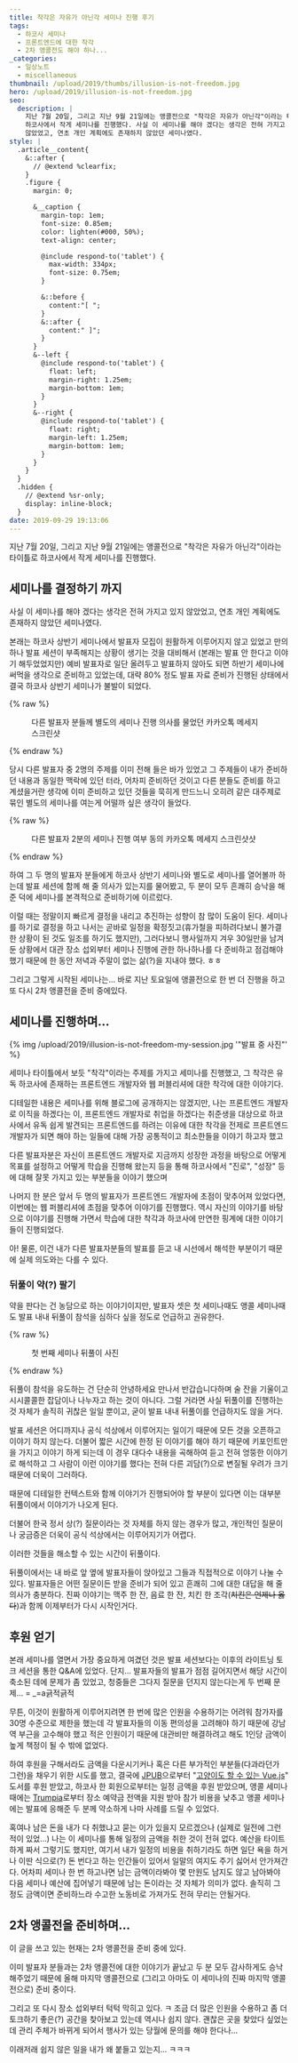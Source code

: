 ```yaml
---
title: 착각은 자유가 아닌각 세미나 진행 후기
tags:
  - 하코사 세미나
  - 프론트엔드에 대한 착각
  - 2차 앵콜전도 해야 하나...
_categories:
  - 일상노트
  - miscellaneous
thumbnail: /upload/2019/thumbs/illusion-is-not-freedom.jpg
hero: /upload/2019/illusion-is-not-freedom.jpg
seo:
  description: |
    지난 7월 20일, 그리고 지난 9월 21일에는 앵콜전으로 "착각은 자유가 아닌각"이라는 타이틀로
    하코사에서 작게 세미나를 진행했다. 사실 이 세미나를 해야 겠다는 생각은 전혀 가지고 있지
    않았었고, 연초 개인 계획에도 존재하지 않았던 세미나였다.
style: |
  .article__content{
    &::after {
      // @extend %clearfix;
    }
    .figure {
      margin: 0;

      &__caption {
        margin-top: 1em;
        font-size: 0.85em;
        color: lighten(#000, 50%);
        text-align: center;

        @include respond-to('tablet') {
          max-width: 334px;
          font-size: 0.75em;
        }

        &::before {
          content:"[ ";
        }
        &::after {
          content:" ]";
        }
      }
      &--left {
        @include respond-to('tablet') {
          float: left;
          margin-right: 1.25em;
          margin-bottom: 1em;
        }
      }
      &--right {
        @include respond-to('tablet') {
          float: right;
          margin-left: 1.25em;
          margin-bottom: 1em;
        }
      }
    }
  }
  .hidden {
    // @extend %sr-only;
    display: inline-block;
  }
date: 2019-09-29 19:13:06
---
```



지난 7월 20일, 그리고 지난 9월 21일에는 앵콜전으로 "착각은 자유가 아닌각"이라는 타이틀로
하코사에서 작게 세미나를 진행했다.

## 세미나를 결정하기 까지

사실 이 세미나를 해야 겠다는 생각은 전혀 가지고 있지 않았었고, 연초 개인 계획에도 존재하지
않았던 세미나였다.

본래는 하코사 상반기 세미나에서 발표자 모집이 원활하게 이루어지지 않고 있었고 만의 하나
발표 세션이 부족해지는 상황이 생기는 것을 대비해서 (본래는 발표 안 한다고 이야기 해두었었지만)
예비 발표자로 일단 올려두고 발표하지 않아도 되면 하반기 세미나에 써먹을 생각으로 준비하고
있었는데, 대략 80% 정도 발표 자료 준비가 진행된 상태에서 결국 하코사 상반기 세미나가 불발이
되었다.

{% raw %}
<figure class="figure figure--left">
  <img
    src="/upload/2019/illusion-is-not-freedom-kakaotalk-message-capture-offer.jpg"
    alt="" >
  <figcaption class="figure__caption">다른 발표자 분들께 별도의 세미나 진행 의사를 물었던 카카오톡 메세지 스크린샷</figcaption>
</figure>
{% endraw %}

당시 다른 발표자 중 2명의 주제를 이미 전해 들은 바가 있었고 그 주제들이 내가 준비하던 내용과
동일한 맥락에 있던 터라, 어차피 준비하던 것이고 다른 분들도 준비를 하고 계셨을거란 생각에
이미 준비하고 있던 것들을 묵히게 만드느니 오히려 같은 대주제로 묶인 별도의 세미나를 여는게
어떨까 싶은 생각이 들었다.

{% raw %}
<figure class="figure figure--right">
  <img
    src="/upload/2019/illusion-is-not-freedom-kakaotalk-message-capture-accepted.jpg"
    alt="" >
  <figcaption class="figure__caption">다른 발표자 2분의 세미나 진행 여부 동의 카카오톡 메세지 스크린샷샷</figcaption>
</figure>
{% endraw %}

하여 그 두 명의 발표자 분들에게 하코사 상반기 세미나와 별도로 세미나를 열어볼까 하는데
발표 세션에 함께 해 줄 의사가 있는지를 물어봤고, 두 분이 모두 흔쾌히 승낙을 해 준 덕에
세미나를 본격적으로 준비하기에 이르렀다.

이럴 때는 정말이지 빠르게 결정을 내리고 추진하는 성향이 참 많이 도움이 된다.
세미나를 하기로 결정을 하고 나서는 곧바로 일정을 확정짓고(휴가철을 피하려다보니 불가결한 상황이
된 것도 일조를 하기도 했지만), 그러다보니 행사일까지 겨우 30일만을 남겨둔 상황에서 대관 장소
섭외부터 세미나 진행에 관한 하나하나를 다 준비하고 점검해야 했기 때문에 한 동안 저녁과 주말이
없는 삶(?)을 지내야 했다. ㅎㅎ

그리고 그렇게 시작된 세미나는...
바로 지난 토요일에 앵콜전으로 한 번 더 진행을 하고 또 다시 2차 앵콜전을 준비 중에있다.

## 세미나를 진행하며...

{% img /upload/2019/illusion-is-not-freedom-my-session.jpg '"발표 중 사진"' %}

세미나 타이틀에서 보듯 "착각"이라는 주제를 가지고 세미나를 진행했고, 그 착각은 유독 하코사에
존재하는 프론트엔드 개발자와 웹 퍼블리셔에 대한 착각에 대한 이야기다.

디테일한 내용은 세미나를 위해 블로그에 공개하지는 않겠지만,
나는 프론트엔드 개발자로 이직을 하겠다는 이, 프론트엔드 개발자로 취업을 하겠다는 취준생을
대상으로 하코사에서 유독 쉽게 발견되는 프론트엔드를 하려는 이유에 대한 착각을 전제로
프론트엔드 개발자가 되면 해야 하는 일들에 대해 가장 공통적이고 최소한들을 이야기 하고자 했고

다른 발표자분은 자신이 프론트엔드 개발자로 지금까지 성장한 과정을 바탕으로 어떻게 목표를
설정하고 어떻게 학습을 진행해 왔는지 등을 통해 하코사에서 "진로", "성장" 등에 대해 잘못
가지고 있는 부분들을 이야기 했으며

나머지 한 분은 앞서 두 명의 발표자가 프론트엔드 개발자에 초점이 맞추어져 있었다면, 이번에는
웹 퍼블리셔에 초점을 맞추어 이야기를 진행했다. 역시 자신의 이야기를 바탕으로 이야기를 진행해
가면서 학습에 대한 착각과 하코사에 만연한 핑계에 대한 이야기들이 진행되었다.

아! 물론, 이건 내가 다른 발표자분들의 발표를 듣고 내 시선에서 해석한 부분이기 때문에 실제
의도와는 다를 수 있다.

### 뒤풀이 약(?) 팔기

약을 판다는 건 농담으로 하는 이야기이지만, 발표자 셋은 첫 세미나때도 앵콜 세미나때도 발표
내내 뒤풀이 참석을 심하다 싶을 정도로 언급하고 권유한다.

{% raw %}
<figure class="figure figure--left">
  <img
    src="/upload/2019/illusion-is-not-freedom-after-party.jpg"
    alt="" >
  <figcaption class="figure__caption">첫 번째 세미나 뒤풀이 사진</figcaption>
</figure>
{% endraw %}

뒤풀이 참석을 유도하는 건 단순히 안녕하세요 만나서 반갑습니다하며 술 잔을 기울이고 시시콜콜한
잡담이나 나누자고 하는 것이 아니다. 그럴 거라면 사실 뒤풀이를 진행하는 것 자체가 솔직히 귀찮은
일일 뿐이고, 굳이 발표 내내 뒤풀이를 언급하지도 않을 거다.

발표 세션은 어디까지나 공식 석상에서 이루어지는 일이기 때문에 모든 것을 오픈하고 이야기 하지
않는다. 더불어 짧은 시간에 한정 된 이야기를 해야 하기 때문에 키포인트만을 가지고 이야기 하게
되는데 이 경우 대다수 내용을 곡해하여 듣고 전혀 엉뚱한 이야기로 해석하고 그 사람이 이런
이야기를 했다는 전혀 다른 괴담(?)으로 변질될 우려가 크기 때문에 더욱이 그러하다.

때문에 디테일한 컨텍스트와 함께 이야기가 진행되어야 할 부분이 있다면 이는 대부분 뒤풀이에서
이야기가 나오게 된다.

더불어 한국 정서 상(?) 질문이라는 것 자체를 하지 않는 경우가 많고, 개인적인 질문이나 궁금증은
더욱이 공식 석상에서는 이루어지기가 어렵다.

이러한 것들을 해소할 수 있는 시간이 뒤풀이다.

뒤풀이에서는 내 바로 앞 옆에 발표자들이 앉아있고 그들과 직접적으로 이야기 나눌 수 있다.
발표자들은 어떤 질문이든 받을 준비가 되어 있고 흔쾌히 그에 대한 대답을 해 줄 의사가 충분하다.
진짜 이야기는 맥주 한 잔, 음료 한 잔, 치킨 한 조각(<s>치킨은 언제나 옳다</s>)과 함께
이제부터가 다시 시작인거다.

## 후원 얻기

본래 세미나를 열면서 가장 중요하게 여겼던 것은 발표 세션보다는 이후의 라이트닝 토크 세션을
통한 Q&amp;A에 있었다. 단지... 발표자들의 발표가 점점 길어지면서 해당 시간이 축소된 데에
문제가 좀 있었고, 청중들은 그다지 질문을 던지지 않는다는게 두 번째 문제...
<span role="text"><span aria-hidden="true">= _=a</span><span class="hidden">긁적긁적</span></span>

무튼, 이것이 원활하게 이루어지려면 한 번에 많은 인원을 수용하기는 어려워 참가자를 30명
수준으로 제한을 했는데 각 발표자들의 이동 편의성을 고려해야 하기 때문에 강남역 부근을 고수해야
했고 적은 인원이기 때문에 대관비만 해결하려고 해도 1인당 금액이 높게 책정이 될 수 밖에 없었다.

하여 후원을 구해서라도 금액을 다운시기커나 혹은 다른 부가적인 부분들(다과라던가 그런)을 채우기
위한 시도를 했고, 결국에 [JPUB](https://jpub.tistory.com/)으로부터
"[고양이도 할 수 있는 Vue.js](https://jpub.tistory.com/929)" 도서를 후원 받았고,
하코사 한 회원으로부터는 일정 금액을 후원 받았으며, 앵콜 세미나 때에는
[Trumpia](http://www.trumpia.co.kr/)로부터 장소 예약금 전액을 지원 받아 참가 비용을
낮추고 앵콜 세미나에는 발표에 응해준 두 분께 약소하게 나마 사례를 드릴 수 있었다.

혹여나 남은 돈을 내가 다 취했냐고 묻는 이가 있을지 모르겠으나 (실제로 일전에 그런 적이 있었...)
나는 이 세미나를 통해 일정의 금액을 취한 것이 전혀 없다. 예산을 타이트하게 짜서 그렇기도
했지만, 여기서 내가 일정의 비용을 취하기라도 하면 일단 욕을 하거나 이딴 식으로(?) 돈 번다고
하는 인간들이 있어서 일말의 여지도 주기 싫어서 안가져간다.
어차피 세미나 한 번 하고나면 남는 금액이라봐야 몇 만원도 남지도 않고 남아봐야 다음 세미나
예산에 집어넣기 때문에 남는 돈이라는 것 자체가 의미가 없다.
솔직히 그 정도 금액이면 준비하느라 수고한 노동비로 가져가도 전혀 무리는 안될거다.

## 2차 앵콜전을 준비하며...

이 글을 쓰고 있는 현재는 2차 앵콜전을 준비 중에 있다.

이미 발표자 분들과는 2차 앵콜전에 대한 이야기가 끝났고 두 분 모두 감사하게도 승낙해주었기
때문에 올해 마지막 앵콜전으로 (그리고 아마도 이 세미나의 진짜 마지막 앵콜전으로) 준비 중이다.

그리고 또 다시 장소 섭외부터 턱턱 막히고 있다. ㅋ
조금 더 많은 인원을 수용하고 좀 더 토크하기 좋은(?) 공간을 찾아보고 있는데 역시나 쉽지 않다.
괜찮은 곳을 찾았다 싶었는데 관리 주체가 바뀌게 되어서 행사가 있는 당월에 문의를 해야 한다나...

이래저래 쉽지 않은 일을 내가 왜 붙들고 있는지... ㅋㅋㅋ